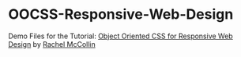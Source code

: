 # OOCSS-Responsive-Web-Design
Demo Files for the Tutorial: [Object Oriented CSS for Responsive Web Design][1] by [Rachel McCollin][2]

[1]: http://www.netorials.com/tutorials/object-oriented-css-responsive-web-design/
[2]: http://www.netorials.com/tutorials/instructors/rachelmccollin/
